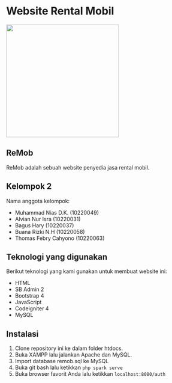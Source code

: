 # Website Rental Mobil

<img src="https://github.com/harybagus/remob/assets/126042692/ccd19d55-ac55-4f24-90ea-6bd82e9da426" width="300">

## ReMob
ReMob adalah sebuah website penyedia jasa rental mobil.

## Kelompok 2
Nama anggota kelompok:
* Muhammad Nias D.K. (10220049)
* Alvian Nur Isra (10220031)
* Bagus Hary (10220037)
* Buana Rizki N.H (10220058)
* Thomas Febry Cahyono (10220063)

## Teknologi yang digunakan
Berikut teknologi yang kami gunakan untuk membuat website ini:
* HTML
* SB Admin 2
* Bootstrap 4
* JavaScript
* Codeigniter 4
* MySQL

## Instalasi
1. Clone repository ini ke dalam folder htdocs.
2. Buka XAMPP lalu jalankan Apache dan MySQL.
3. Import database remob.sql ke MySQL
4. Buka git bash lalu ketikkan `php spark serve`
5. Buka browser favorit Anda lalu ketikkan `localhost:8080/auth`
